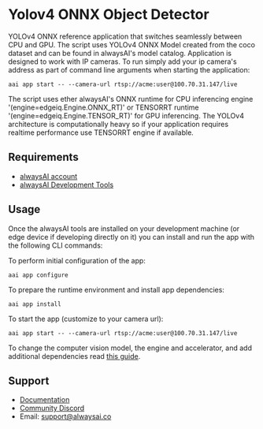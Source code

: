 # Yolov4 ONNX Object Detector
YOLOv4 ONNX reference application that switches seamlessly between CPU and GPU. The script uses YOLOv4 ONNX Model created from the coco dataset and can be found in alwaysAI's model catalog.
Application is designed to work with IP cameras.  To run simply add your ip camera's address as part of command line arguments when starting the application:
```
aai app start -- --camera-url rtsp://acme:user@100.70.31.147/live
```
The script uses ether alwaysAI's ONNX runtime for CPU inferencing engine '(engine=edgeiq.Engine.ONNX_RT)' or TENSORRT runtime '(engine=edgeiq.Engine.TENSOR_RT)' for GPU inferencing.  The YOLOv4 architecture is computationally heavy so if your application requires realtime performance use TENSORRT engine if available.

## Requirements
* [alwaysAI account](https://alwaysai.co/auth?register=true)
* [alwaysAI Development Tools](https://alwaysai.co/docs/get_started/development_computer_setup.html)

## Usage
Once the alwaysAI tools are installed on your development machine (or edge device if developing directly on it) you can install and run the app with the following CLI commands:

To perform initial configuration of the app:
```
aai app configure
```

To prepare the runtime environment and install app dependencies:
```
aai app install
```

To start the app (customize to your camera url):
```
aai app start -- --camera-url rtsp://acme:user@100.70.31.147/live
```

To change the computer vision model, the engine and accelerator, and add additional dependencies read [this guide](https://alwaysai.co/docs/application_development/configuration_and_packaging.html).

## Support
* [Documentation](https://alwaysai.co/docs/)
* [Community Discord](https://discord.gg/alwaysai)
* Email: support@alwaysai.co
